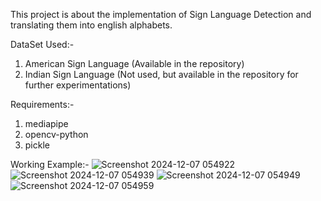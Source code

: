 This project is about the implementation of Sign Language Detection and translating them into english alphabets.

DataSet Used:-
1.  American Sign Language (Available in the repository)
2.  Indian Sign Language (Not used, but available in the repository for further experimentations)

Requirements:-
1.  mediapipe
2.  opencv-python
3.  pickle

Working Example:-
![Screenshot 2024-12-07 054922](https://github.com/user-attachments/assets/4418d831-a328-4761-ab2e-77ab7e086565)
![Screenshot 2024-12-07 054939](https://github.com/user-attachments/assets/9afbc0aa-7ad8-4bc3-8ffd-9964c16d740f)
![Screenshot 2024-12-07 054949](https://github.com/user-attachments/assets/553a77f2-adaa-4a9f-b8d4-92b6d703575f)
![Screenshot 2024-12-07 054959](https://github.com/user-attachments/assets/f581cf3a-60de-43e8-b3df-f83b94fa3ca3)
